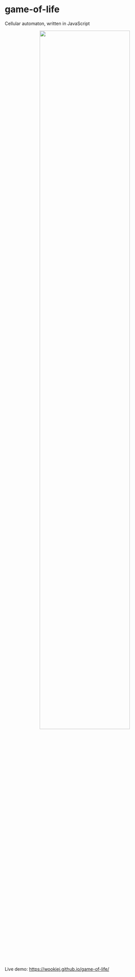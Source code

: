 # game-of-life
Cellular automaton, written in JavaScript

<p align="center">
  <img src="../master/screen/life.PNG" width="75%">
</p>

Live demo: https://wookiej.github.io/game-of-life/
